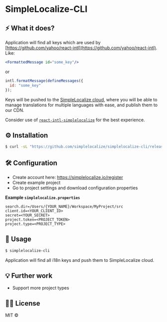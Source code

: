 # SimpleLocalize-CLI 

## ⚡️ What it does?

Application will find all keys which are used by [https://github.com/yahoo/react-intl](https://github.com/yahoo/react-intl).
Like:
```jsx
<FormattedMessage id="some_key"/>
```
or 
```js
intl.formatMessage(defineMessages({
  id: "some_key"
});
```
Keys will be pushed to the [SimpleLocalize cloud](https://app.simplelocalize.io/login), where you will be able to manage translations for multiple languages with ease, and publish them to our CDN.

Consider use of [`react-intl-simplelocalize`](https://github.com/simplelocalize/react-intl-simplelocalize) for the best experience. 

## ⚙️ Installation

```bash
$ curl -sL "https://github.com/simplelocalize/simplelocalize-cli/releases/download/0.0.0/simplelocalize" | bash
```

## 🛠 Configuration

- Create account here: https://simplelocalize.io/register
- Create example project
- Go to project settings and download configuration properties

**Example `simplelocalize.properties`**
```properties
search.dir=/Users/{YOUR_NAME}/Workspace/MyProject/src
client.id=<YOUR_CLIENT_ID>
secret=<YOUR_SECRET>
project.token=<PROJECT_TOKEN>
project.type=<PROJECT_TYPE>
```

## 🚀 Usage

```bash
$ simplelocalize-cli
```
Application will find all i18n keys and push them to SimpleLocalize cloud.

## 💡 Further work

- Support more project types

## 👩‍⚖️ License

MIT © [](https://github.com/)
